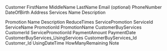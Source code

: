 Customer
    FirstName
    MiddleName
    LastName
    Email (optional)
    PhoneNumber
    DateOfBirth
    Address 
Services
    Name 
    Description

Promotion
    Name 
    Description
    ReduceTimes
ServicePromotion
    ServiceId
    ServiceName
    PromotionId
    PromotionName
CustomerBuyServices
    CustomerId
    ServicePromotionId
    PaymentAmount
    PaymentDate
CustomerBuyServices_UsingServices
    CustomerBuyServices_Id
    Customer_Id
    UsingDateTime
    HowManyRemaining
    Note

